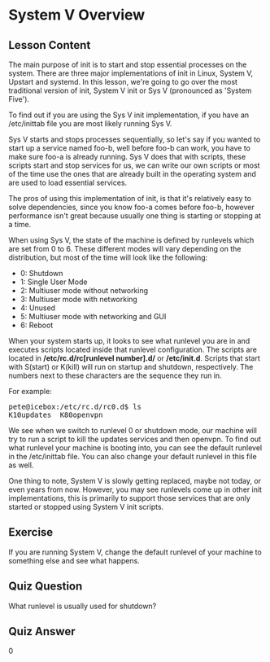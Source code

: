 # System V Overview

## Lesson Content

The main purpose of init is to start and stop essential processes on the system. There are three major implementations of init in Linux, System V, Upstart and systemd. In this lesson, we're going to go over the most traditional version of init, System V init or Sys V (pronounced as 'System Five'). 

To find out if you are using the Sys V init implementation, if you have an /etc/inittab file you are most likely running Sys V. 

Sys V starts and stops processes sequentially, so let's say if you wanted to start up a service named foo-b, well before foo-b can work, you have to make sure foo-a is already running. Sys V does that with scripts, these scripts start and stop services for us, we can write our own scripts or most of the time use the ones that are already built in the operating system and are used to load essential services. 

The pros of using this implementation of init, is that it's relatively easy to solve dependencies, since you know foo-a comes before foo-b, however performance isn't great because usually one thing is starting or stopping at a time. 

When using Sys V, the state of the machine is defined by runlevels which are set from 0 to 6. These different modes will vary depending on the distribution, but most of the time will look like the following: 

<ul>
<li>0: Shutdown</li>
<li>1: Single User Mode</li>
<li>2: Multiuser mode without networking</li>
<li>3: Multiuser mode with networking</li>
<li>4: Unused</li>
<li>5: Multiuser mode with networking and GUI</li>
<li>6: Reboot</li>
</ul>

When your system starts up, it looks to see what runlevel you are in and executes scripts located inside that runlevel configuration. The scripts are located in <b>/etc/rc.d/rc[runlevel number].d/</b> or <b>/etc/init.d</b>. Scripts that start with S(start) or K(kill) will run on startup and shutdown, respectively. The numbers next to these characters are the sequence they run in. 

For example:

<pre>
pete@icebox:/etc/rc.d/rc0.d$ ls
K10updates  K80openvpn        
</pre>

We see when we switch to runlevel 0 or shutdown mode, our machine will try to run a script to kill the updates services and then openvpn. To find out what runlevel your machine is booting into, you can see the default runlevel in the /etc/inittab file. You can also change your default runlevel in this file as well. 

One thing to note, System V is slowly getting replaced, maybe not today, or even years from now. However, you may see runlevels come up in other init implementations, this is primarily to support those services that are only started or stopped using System V init scripts. 

## Exercise

If you are running System V, change the default runlevel of your machine to something else and see what happens.

## Quiz Question

What runlevel is usually used for shutdown?

## Quiz Answer

0